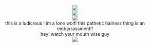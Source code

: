 
<p align="center">

<image src="https://media.discordapp.net/attachments/1036605748794363924/1225563647191941272/blur_edges.png?ex=66219617&is=660f2117&hm=8bb9b0f6baa41f5694b051ddd9704d3ad76c655bf65de5b7763c8dd946e26cfb&=&format=webp&quality=lossless&width=403&height=550">
<br>
  <image src="https://caterpie.crd.co/assets/images/gallery16/bf965cb8.gif?v=f7b7a140">
    <br>
<image src="https://caterpie.crd.co/assets/images/gallery09/627bb48a.gif?v=f7b7a140">




<br>
this is a ludicrous ! im a lone wolf! this pathetic hairless thing is an embarrassment!!
<br>
hey! watch your mouth wise guy



<br>
<image src="https://media.discordapp.net/attachments/1036605748794363924/1225565837629591632/56VdjVMTIjuXTBjOealYLAaMYnYLwDQkcsU0PJY5RNGANgA8jHYHySWI6Z8XUwfgsGrn6sGVqKBaIbpka8mLJRMpgShtVvUbZGqE1JCpYU35Bf0HtF74w9deWNaQfFx7o3ptacRSCOwqyLwX3ZEeIDttS1VAAAAAElFTkSuQmCC.png?ex=66219821&is=660f2321&hm=9ddf4e91afc48f8b78bd46483da8fa5413fbdfb675296921601c9c6952b87cec&=&format=webp&quality=lossless&width=1205&height=86">



<!--
**deathdelivery/deathdelivery** is a ✨ _special_ ✨ repository because its `README.md` (this file) appears on your GitHub profile.

Here are some ideas to get you started:

- 🔭 I’m currently working on ...
- 🌱 I’m currently learning ...
- 👯 I’m looking to collaborate on ...
- 🤔 I’m looking for help with ...
- 💬 Ask me about ...
- 📫 How to reach me: ...
- 😄 Pronouns: ...
- ⚡ Fun fact: ...
-->
